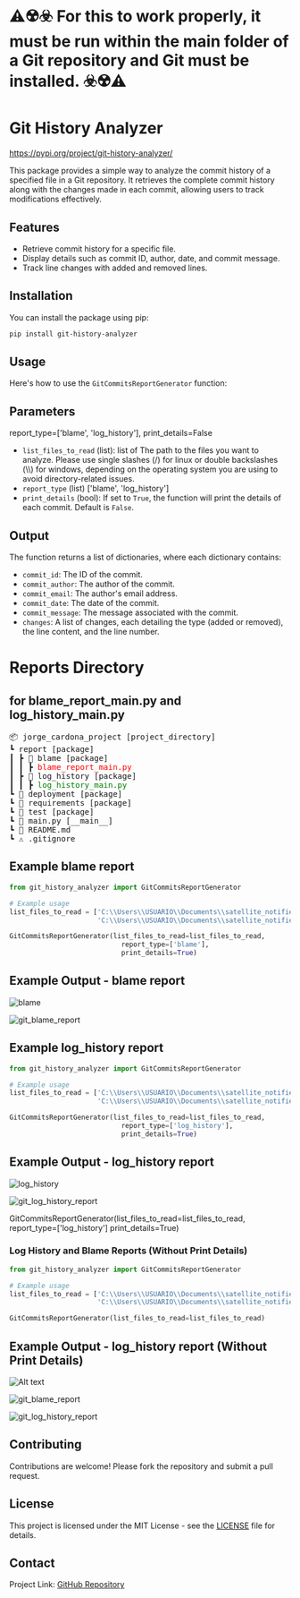 # ⚠️☢️☣️ For this to work properly, it must be run within the main folder of a Git repository and Git must be installed. ☣️☢️⚠️
# Git History Analyzer

https://pypi.org/project/git-history-analyzer/

This package provides a simple way to analyze the commit history of a specified file in a Git repository. It retrieves the complete commit history along with the changes made in each commit, allowing users to track modifications effectively.

## Features

- Retrieve commit history for a specific file.
- Display details such as commit ID, author, date, and commit message.
- Track line changes with added and removed lines.

## Installation
You can install the package using pip:
```bash
pip install git-history-analyzer
```

## Usage

Here's how to use the `GitCommitsReportGenerator` function:

## Parameters

report_type=['blame', 'log_history'], print_details=False

- `list_files_to_read` (list): list of The path to the files you want to analyze. Please use single slashes (/) for linux or double backslashes (\\\\) for windows, depending on the operating system you are using to avoid directory-related issues.
- `report_type` (list) ['blame', 'log_history']
- `print_details` (bool): If set to `True`, the function will print the details of each commit. Default is `False`.

## Output

The function returns a list of dictionaries, where each dictionary contains:
- `commit_id`: The ID of the commit.
- `commit_author`: The author of the commit.
- `commit_email`: The author's email address.
- `commit_date`: The date of the commit.
- `commit_message`: The message associated with the commit.
- `changes`: A list of changes, each detailing the type (added or removed), the line content, and the line number.

# Reports Directory 
## for blame_report_main.py and log_history_main.py
<pre>
📦 jorge_cardona_project [project_directory]  
┗ report [package]  
┃ ┣ 📂 blame [package]  
┃ ┃ ┣ <span style="color: red;">blame_report_main.py</span>  
┃ ┣ 📂 log_history [package]  
┃ ┃ ┣ <span style="color: green;">log_history_main.py</span>  
┗ 📂 deployment [package]  
┗ 📂 requirements [package]  
┗ 📂 test [package]  
┗ 🐍 main.py [__main__]  
┗ 📜 README.md  
┗ ⚠️ .gitignore  
</pre>

## Example blame report
```python
from git_history_analyzer import GitCommitsReportGenerator

# Example usage
list_files_to_read = ['C:\\Users\\USUARIO\\Documents\\satellite_notifier\\main.py',
                      'C:\\Users\\USUARIO\\Documents\\satellite_notifier\\.github\workflows\\main.yml']

GitCommitsReportGenerator(list_files_to_read=list_files_to_read,
                            report_type=['blame'],
                            print_details=True)
```

## Example Output - blame report
![blame](https://raw.githubusercontent.com/JorgeCardona/git-history-analyzer/refs/heads/main/images/blame.png)

![git_blame_report](https://raw.githubusercontent.com/JorgeCardona/git-history-analyzer/refs/heads/main/images/git_blame_report.png)

## Example log_history report
```python
from git_history_analyzer import GitCommitsReportGenerator

# Example usage
list_files_to_read = ['C:\\Users\\USUARIO\\Documents\\satellite_notifier\\main.py',
                      'C:\\Users\\USUARIO\\Documents\\satellite_notifier\\.github\workflows\\main.yml']

GitCommitsReportGenerator(list_files_to_read=list_files_to_read,
                            report_type=['log_history'],
                            print_details=True)
```

## Example Output - log_history report
![log_history](https://raw.githubusercontent.com/JorgeCardona/git-history-analyzer/refs/heads/main/images/log_history.png)

![git_log_history_report](https://raw.githubusercontent.com/JorgeCardona/git-history-analyzer/refs/heads/main/images/git_log_history_report.png)


GitCommitsReportGenerator(list_files_to_read=list_files_to_read,
                             report_type=['log_history']
                             print_details=True)

### Log History and Blame Reports (Without Print Details)
```python
from git_history_analyzer import GitCommitsReportGenerator

# Example usage
list_files_to_read = ['C:\\Users\\USUARIO\\Documents\\satellite_notifier\\main.py',
                      'C:\\Users\\USUARIO\\Documents\\satellite_notifier\\.github\workflows\\main.yml']

GitCommitsReportGenerator(list_files_to_read=list_files_to_read)
```

## Example Output - log_history report (Without Print Details)
![Alt text](https://raw.githubusercontent.com/JorgeCardona/git-history-analyzer/refs/heads/main/images/blame_log_history.png)

![git_blame_report](https://raw.githubusercontent.com/JorgeCardona/git-history-analyzer/refs/heads/main/images/git_blame_report.png)

![git_log_history_report](https://raw.githubusercontent.com/JorgeCardona/git-history-analyzer/refs/heads/main/images/git_log_history_report.png)

## Contributing

Contributions are welcome! Please fork the repository and submit a pull request.

## License

This project is licensed under the MIT License - see the [LICENSE](LICENSE) file for details.

## Contact

Project Link: [GitHub Repository](https://github.com/jorgecardona/git-history-analyzer)
